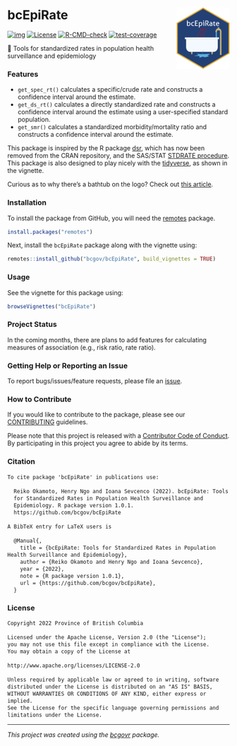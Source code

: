 # bcEpiRate <a href="https://github.com/bcgov/bcEpiRate"><img src="man/figures/logo.png" align="right" height="138.5"/></a>

<!-- badges: start -->

[![img](https://img.shields.io/badge/Lifecycle-Stable-97ca00)](https://github.com/bcgov/repomountie/blob/master/doc/lifecycle-badges.md)
[![License](https://img.shields.io/badge/License-Apache%202.0-blue.svg)](https://opensource.org/licenses/Apache-2.0)
[![R-CMD-check](https://github.com/bcgov/bcEpiRate/workflows/R-CMD-check/badge.svg)](https://github.com/bcgov/bcEpiRate/actions)
[![test-coverage](https://codecov.io/gh/bcgov/bcEpiRate/branch/main/graph/badge.svg)](https://codecov.io/gh/bcgov/bcEpiRate?branch=main)

:toolbox: Tools for standardized rates in population health surveillance
and epidemiology

### Features

-   `get_spec_rt()` calculates a specific/crude rate and constructs a
    confidence interval around the estimate.
-   `get_ds_rt()` calculates a directly standardized rate and constructs
    a confidence interval around the estimate using a user-specified
    standard population.
-   `get_smr()` calculates a standardized morbidity/mortality ratio and
    constructs a confidence interval around the estimate.

This package is inspired by the R package
[dsr](https://cran.r-project.org/web/packages/dsr/index.html), which has
now been removed from the CRAN repository, and the SAS/STAT [STDRATE
procedure](https://support.sas.com/documentation/onlinedoc/stat/151/stdrate.pdf).
This package is also designed to play nicely with the
[tidyverse](https://www.tidyverse.org/), as shown in the vignette.

Curious as to why there’s a bathtub on the logo? Check out [this
article](https://www.publichealth.hscni.net/node/5277).

### Installation

To install the package from GitHub, you will need the
[remotes](https://github.com/r-lib/remotes) package.

``` r
install.packages("remotes")
```

Next, install the `bcEpiRate` package along with the vignette using:

``` r
remotes::install_github("bcgov/bcEpiRate", build_vignettes = TRUE)
```

### Usage

See the vignette for this package using:

``` r
browseVignettes("bcEpiRate")
```

### Project Status

In the coming months, there are plans to add features for calculating
measures of association (e.g., risk ratio, rate ratio).

### Getting Help or Reporting an Issue

To report bugs/issues/feature requests, please file an
[issue](https://github.com/bcgov/bcEpiRate/issues/).

### How to Contribute

If you would like to contribute to the package, please see our
[CONTRIBUTING](CONTRIBUTING.md) guidelines.

Please note that this project is released with a [Contributor Code of
Conduct](CODE_OF_CONDUCT.md). By participating in this project you agree
to abide by its terms.

### Citation


    To cite package 'bcEpiRate' in publications use:

      Reiko Okamoto, Henry Ngo and Ioana Sevcenco (2022). bcEpiRate: Tools
      for Standardized Rates in Population Health Surveillance and
      Epidemiology. R package version 1.0.1.
      https://github.com/bcgov/bcEpiRate

    A BibTeX entry for LaTeX users is

      @Manual{,
        title = {bcEpiRate: Tools for Standardized Rates in Population Health Surveillance and Epidemiology},
        author = {Reiko Okamoto and Henry Ngo and Ioana Sevcenco},
        year = {2022},
        note = {R package version 1.0.1},
        url = {https://github.com/bcgov/bcEpiRate},
      }

### License

    Copyright 2022 Province of British Columbia

    Licensed under the Apache License, Version 2.0 (the "License");
    you may not use this file except in compliance with the License.
    You may obtain a copy of the License at

    http://www.apache.org/licenses/LICENSE-2.0

    Unless required by applicable law or agreed to in writing, software distributed under the License is distributed on an "AS IS" BASIS,
    WITHOUT WARRANTIES OR CONDITIONS OF ANY KIND, either express or implied.
    See the License for the specific language governing permissions and limitations under the License.

------------------------------------------------------------------------

*This project was created using the
[bcgovr](https://github.com/bcgov/bcgovr) package.*
